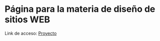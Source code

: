 # Página para la materia de diseño de sitios WEB

Link de acceso: <a target="_blank" href="https://harvey6412.github.io/OviGrupo78/index.html">Proyecto</a>